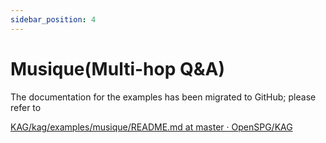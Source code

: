 ```yaml
---
sidebar_position: 4
---
```


# Musique(Multi-hop Q&A)

The documentation for the examples has been migrated to GitHub; please refer to 

[KAG/kag/examples/musique/README.md at master · OpenSPG/KAG](https://github.com/OpenSPG/KAG/blob/master/kag/examples/musique/README.md)

